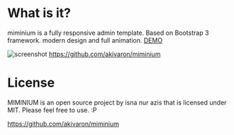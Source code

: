 # What is it?
miminium is a fully responsive admin template. Based on Bootstrap 3 framework. modern design and full animation. [DEMO](http://akivaron.github.io/miminium/)

![screenshot](https://github.com/akivaron/miminium/blob/master/asset/img/ss.png "screenshot")
https://github.com/akivaron/miminium
# License
MIMINIUM is an open source project by isna nur azis that is licensed under MIT. Please feel free to use. :P

https://github.com/akivaron/miminium
